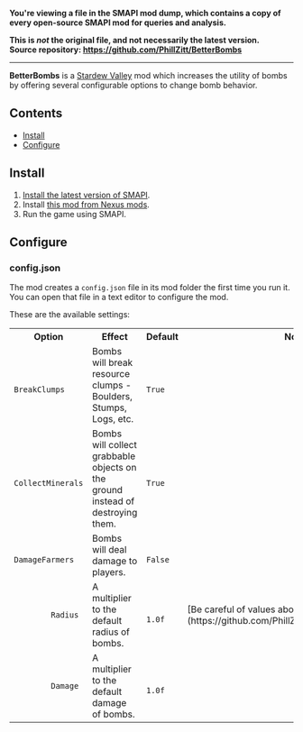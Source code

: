 **You're viewing a file in the SMAPI mod dump, which contains a copy of every open-source SMAPI mod
for queries and analysis.**

**This is _not_ the original file, and not necessarily the latest version.**  
**Source repository: https://github.com/PhillZitt/BetterBombs**

----

**BetterBombs** is a [Stardew Valley](https://stardewvalley.net/) mod which increases
the utility of bombs by offering several configurable options to change bomb behavior.

## Contents
* [Install](#install)
* [Configure](#configure)

## Install
1. [Install the latest version of SMAPI](https://smapi.io/).
2. Install [this mod from Nexus mods](https://www.nexusmods.com/stardewvalley/mods/7787).
3. Run the game using SMAPI.

## Configure
### config.json
The mod creates a `config.json` file in its mod folder the first time you run it. You can open that
file in a text editor to configure the mod.

These are the available settings:

<table>
  <tr>
    <th>Option</th>
    <th>Effect</th>
    <th>Default</th>
    <th>Notes</th>
  </tr>
  <tr>
    <td>
      <code>
        BreakClumps
      </code>
    </td>
    <td>
      Bombs will break resource clumps - Boulders, Stumps, Logs, etc.
    </td>
    <td>
      <code>
        True
      </code>
    </td>
    <td>
    </td>
  </tr>
  <tr>
    <td>
      <code>
        CollectMinerals
      </code>
    </td>
    <td>
      Bombs will collect grabbable objects on the ground instead of destroying them.
    </td>
    <td>
      <code>
        True
      </code>
    </td>
    <td>
    </td>
  </tr>
  <tr>
    <td>
      <code>
        DamageFarmers
      </code>
    </td>
    <td>
      Bombs will deal damage to players.
    </td>
    <td>
      <code>
        False
      </code>
    </td>
    <td>
    </td>
  </tr>
  <tr>
    <td>
      <code>
        Radius
      </code>
    </td>
    <td>
      A multiplier to the default radius of bombs.
    </td>
    <td>
      <code>
        1.0f
      </code>
    </td>
    <td>
      [Be careful of values above 3](https://github.com/PhillZitt/BetterBombs/issues/6).
    </td>
  </tr>
  <tr>
    <td>
      <code>
        Damage
      </code>
    </td>
    <td>
      A multiplier to the default damage of bombs.
    </td>
    <td>
      <code>
        1.0f
      </code>
    </td>
    <td>
    </td>
  </tr>
</table>
